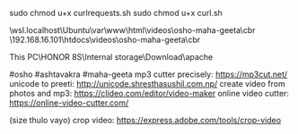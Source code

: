sudo chmod u+x curlrequests.sh
sudo chmod u+x curl.sh

\\wsl.localhost\Ubuntu\var\www\html\videos\osho-maha-geeta\cbr
\\192.168.16.101\htdocs\videos\osho-maha-geeta\cbr

This PC\HONOR 8S\Internal storage\Download\apache

#osho #ashtavakra #maha-geeta
mp3 cutter precisely: https://mp3cut.net/
unicode to preeti: http://unicode.shresthasushil.com.np/
create video from photos and mp3: https://clideo.com/editor/video-maker
online video cutter: https://online-video-cutter.com/

(size thulo vayo) crop video: https://express.adobe.com/tools/crop-video
